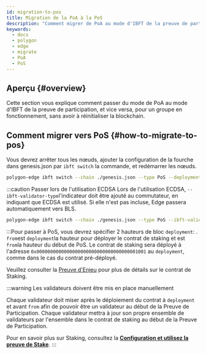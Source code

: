 ```yaml
---
id: migration-to-pos
title: Migration de la PoA à la PoS
description: "Comment migrer de PoA au mode d'IBFT de la preuve de participation et vice versa."
keywords:
  - docs
  - polygon
  - edge
  - migrate
  - PoA
  - PoS
---
```


## Aperçu {#overview}

Cette section vous explique comment passer du mode de PoA au mode d'IBFT de la preuve de participation, et vice versa, pour un groupe en fonctionnement, sans avoir à réinitialiser la blockchain.

## Comment migrer vers PoS {#how-to-migrate-to-pos}

Vous devrez arrêter tous les nœuds, ajouter la configuration de la fourche dans genesis.json par `ibft switch` la commande, et redémarrer les nœuds.

````bash
polygon-edge ibft switch --chain ./genesis.json --type PoS --deployment 100 --from 200
````
:::caution Passer lors de l'utilisation ECDSA
Lors de l'utilisation ECDSA, `--ibft-validator-type`l'indicateur doit être ajouté au commutateur, en indiquant que ECDSA est utilisé. Si elle n'est pas incluse, Edge passera automatiquement vers BLS.

````bash
polygon-edge ibft switch --chain ./genesis.json --type PoS --ibft-validator-type ecdsa --deployment 100 --from 200
````
:::Pour passer à PoS, vous devrez spécifier 2 hauteurs de bloc `deployment`: . `from`est `deployment`la hauteur pour déployer le contrat de staking et est `from`la hauteur du début de PoS. Le contrat de staking sera déployé à l'adresse `0x0000000000000000000000000000000000001001` au `deployment`, comme dans le cas du contrat pré-déployé.

Veuillez consulter la [Preuve d'Enjeu](/docs/edge/consensus/pos-concepts) pour plus de détails sur le contrat de Staking.

:::warning Les validateurs doivent être mis en place manuellement

Chaque validateur doit miser après le déploiement du contrat à `deployment` et avant `from` afin de pouvoir être un validateur au début de la Preuve de Participation. Chaque validateur mettra à jour son propre ensemble de validateurs par l'ensemble dans le contrat de staking au début de la Preuve de Participation.

Pour en savoir plus sur Staking, consultez la **[Configuration et utilisez la preuve de Stake](/docs/edge/consensus/pos-stake-unstake)**.
:::

